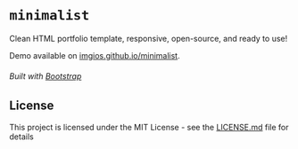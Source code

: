 # `minimalist`
Clean HTML portfolio template, responsive, open-source, and ready to use!

Demo available on [imgios.github.io/minimalist](https://imgios.github.io/minimalist/).

###### Built with [Bootstrap](https://getbootstrap.com/)

## License

This project is licensed under the MIT License - see the [LICENSE.md](LICENSE.md) file for details
